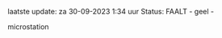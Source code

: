laatste update: 
za 30-09-2023  1:34   uur 
Status: FAALT - geel - 
<div class="service R">microstation</div>